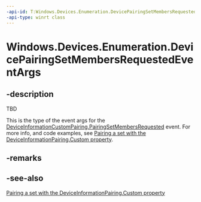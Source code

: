 ```yaml
---
-api-id: T:Windows.Devices.Enumeration.DevicePairingSetMembersRequestedEventArgs
-api-type: winrt class
---
```


# Windows.Devices.Enumeration.DevicePairingSetMembersRequestedEventArgs

<!--
public sealed class DevicePairingSetMembersRequestedEventArgs
-->


## -description

TBD

This is the type of the event args for the [DeviceInformationCustomPairing.PairingSetMembersRequested](./deviceinformationcustompairing_pairingsetmembersrequested.md) event. For more info, and code examples, see [Pairing a set with the DeviceInformationPairing.Custom property](/windows/uwp/devices-sensors/pairing-a-set).

## -remarks

## -see-also

[Pairing a set with the DeviceInformationPairing.Custom property](/windows/uwp/devices-sensors/pairing-a-set)
